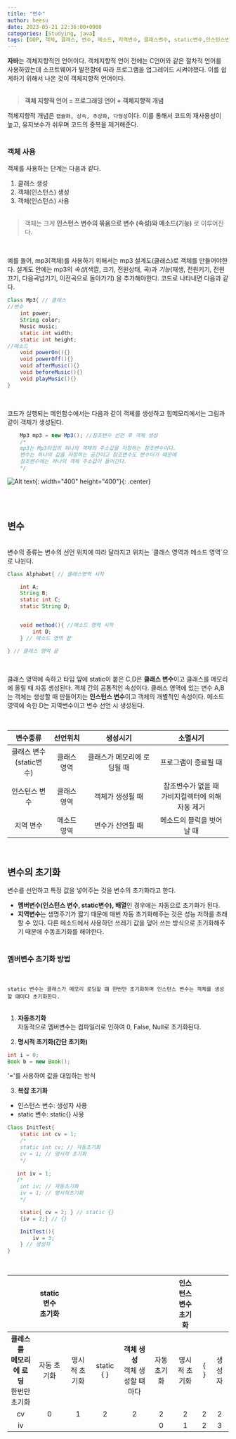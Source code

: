```yaml
---
title: "변수"
author: heesu
date: 2023-05-21 22:36:00+0900
categories: [Studying, java]
tags: [OOP, 객체, 클래스, 변수, 메소드, 지역변수, 클래스변수, static변수,인스턴스변수, 힙메모리, 초기화]
---
```


**자바**는 객체지향적인 언어이다. 객체지향적 언어 전에는 C언어와 같은 절차적 언어를 사용하였는데 소프트웨어가 발전함에 따라 프로그램을 업그레이드 시켜야했다. 이를 쉽게하기 위해서 나온 것이 객체지향적 언어이다.<br> 
<br>
> **객체 지향적 언어 = 프로그래밍 언어 + 객체지향적 개념**<br>

객체지향적 개념은 `캡슐화, 상속, 추상화, 다형성`이다. 이를 통해서 코드의 재사용성이 높고, 유지보수가 쉬우며 코드의 중복을 제거해준다.<br><br>

### 객체 사용
객체를 사용하는 단계는 다음과 같다. <br> 
1. 클래스 생성
2. 객체(인스턴스) 생성
3. 객체(인스턴스) 사용
<br><br>

> 객체는 크게 **인스턴스 변수의 묶음으로 변수 (속성)와 메소드(기능)** 로 이루어진다.

<br>

예를 들어, mp3(객체)를 사용하기 위해서는 mp3 설계도(클래스)로 객체를 만들어야한다. 설계도 안에는 mp3의 *속성*(색깔, 크기, 전원상태, 곡)과 *기능*(재생, 전원키기, 전원끄기, 다음곡넘기기, 이전곡으로 돌아가기) 을 추가해야한다. 코드로 나타내면 다음과 같다.<br>

```java
Class Mp3{ // 클래스
//변수
    int power;
    String color;
    Music music;
    static int width;
    static int height; 
//메소드
    void powerOn(){}
    void powerOff(){}
    void afterMusic(){}
    void beforeMusic(){}
    void playMusic(){}
}
```
<br>

코드가 실행되는 메인함수에서는 다음과 같이 객체를 생성하고 힙메모리에서는 그림과 같이 객체가 생성된다.<br>

```java
    Mp3 mp3 = new Mp3(); //참조변수 선언 후 객체 생성 
    /*
    mp3는 Mp3타입의 하나의 객체의 주소값을 저장하는 참조변수이다. 
    변수는 하나의 값을 저장하는 공간이고 참조변수도 변수이기 때문에 
    참조변수에는 하나의 객체 주소값이 들어간다.
    */
```
![Alt text](https://user-images.githubusercontent.com/133394749/239742665-b6e99d73-543a-4717-8a6b-74cfe9195662.jpg){: width="400" height="400"}{: .center}

<br><br>

## 변수
<br>
변수의 종류는 변수의 선언 위치에 따라 달라지고 위치는 `클래스 영역과 메소드 영역`으로 나뉜다.<br>

```java
Class Alphabet{ // 클래스영역 시작

    int A;
    String B;
    static int C;
    static String D;


    void method(){ //메소드 영역 시작
        int D;
    } // 메소드 영역 끝

} // 클래스 영역 끝
```

<br>

클래스 영역에 속하고 타입 앞에 static이 붙은 C,D은 **클래스 변수**이고 클래스를 메모리에 올릴 때 자동 생성된다. 객체 간의 공통적인 속성이다. 클래스 영역에 있는 변수 A,B는 객체는 생성할 때 만들어지는 **인스턴스 변수**이고 객체의 개별적인 속성이다. 메소드 영역에 속한 D는 지역변수이고 변수 선언 시 생성된다.

<br>


|**변수종류**|**선언위치**|**생성시기**|**소멸시기**|
|:---:|:---:|:-----:|:-----:|
|클래스 변수<br>(static변수)|클래스 영역|클래스가 메모리에 로딩될 때|프로그램이 종료될 때|
|인스턴스 변수|클래스 영역|객체가 생성될 때|참조변수가 없을 때 <br> 가비지컬렉터에 의해 자동 제거|
|지역 변수|메소드 영역|변수가 선언될 때|메소드의 블럭을 벗어날 때|

<br>

## 변수의 초기화 <br>
변수를 선언하고 특정 값을 넣어주는 것을 변수의 초기화라고 한다. 
* **멤버변수(인스턴스 변수, static변수), 배열**인 경우에는 자동으로 초기화가 된다. 
* **지역변수**는 생명주기가 짧기 때문에 매번 자동 초기화해주는 것은 성능 저하를 초래할 수 있다. 다른 메소드에서 사용하던 쓰레기 값을 덮어 쓰는 방식으로 초기화해주기 때문에 수동초기화를 해야한다.
<br><br>

### 멤버변수 초기화 방법
<br>

`static 변수는 클래스가 메모리 로딩할 떄 한번만 초기화하며 인스턴스 변수는 객체를 생성할 떄마다 초기화한다.`
<br><br>

1. **자동초기화**<br>
자동적으로 멤버변수는 컴파일러로 인하여 0, False, Null로 초기화된다.<br>

2. **명시적 초기화(간단 초기화)**<br>
```java
int i = 0;
Book b = new Book();
```
'='를 사용하여 값을 대입하는 방식<br>

3. **복잡 초기화**<br>
- 인스턴스 변수: 생성자 사용<br>
- static 변수: static{} 사용<br>

```java
Class InitTest{
    static int cv = 1;
    /*
    static int cv; // 자동초기화 
    cv = 1; // 명시적 초기화
    */
   
   int iv = 1;
   /*
    int iv; // 자동초기화 
    iv = 1; // 명시적초기화
    */

    static{ cv = 2; } // static {}
    {iv = 2;} // {}

    InitTest(){
        iv = 3;
    } // 생성자
}
```
<br>

||**static 변수** <br> **초기화**|||||**인스턴스 변수** <br> **초기화**|||
|:---:|:---:|:---:|:----:|:----:|:----:|:----:|:---:|:---:|
|**클레스를** <br> **메모리에 로딩**<br>한번만 초기화|자동 초기화|명시적 초기화|static { }|**객체 생성**<br>객체 생성할 떄마다|자동초기화|명시적 초기화|{ }|생성자||
|cv|0|1|2|2|2|2|2|2|
|iv|||||0|1|2|3|

